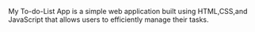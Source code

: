 My To-do-List App is a simple web application built using HTML,CSS,and JavaScript that allows users to efficiently manage their tasks.
